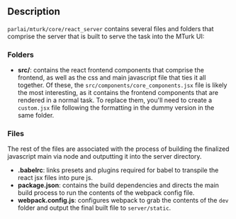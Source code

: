 ## Description

`parlai/mturk/core/react_server` contains several files and folders that comprise the server that is built to serve the task into the MTurk UI:

### Folders

- **src/**: contains the react frontend components that comprise the frontend, as well as the css and main javascript file that ties it all together. Of these, the `src/components/core_components.jsx` file is likely the most interesting, as it contains the frontend components that are rendered in a normal task. To replace them, you'll need to create a `custom.jsx` file following the formatting in the dummy version in the same folder.


### Files

The rest of the files are associated with the process of building the finalized javascript main via node and outputting it into the server directory.

- **.babelrc**: links presets and plugins required for babel to transpile the react jsx files into pure js.
- **package.json**: contains the build dependencies and directs the main build process to run the contents of the webpack config file.
- **webpack.config.js**: configures webpack to grab the contents of the `dev` folder and output the final built file to `server/static`.
